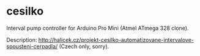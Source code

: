 # cesilko
Interval pump controller for Arduino Pro Mini (Atmel ATmega 328 clone).

Description: http://halicek.cz/projekt-cesilko-automatizovane-intervalove-spousteni-cerpadla/ (Czech only, sorry).
